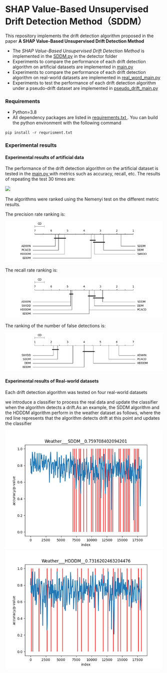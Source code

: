 # SHAP Value-Based Unsupervised Drift Detection Method（SDDM）

This repository implements the drift detection algorithm proposed in the paper **A SHAP Value-Based Unsupervised Drift Detection Method**

- The *SHAP Value-Based Unsupervised Drift Detection Method* is implemented in the [SDDM.py](https://github.com/blindsub/SDDM/blob/master/detector/SDDM.py) in the detector folder
- Experiments to compare the performance of each drift detection algorithm on artificial datasets are implemented in [main.py ](https://github.com/blindsub/SDDM/blob/master/main.py)
- Experiments to compare the performance of each drift detection algorithm on real-world datasets are implemented in [real_word_main.py](https://github.com/blindsub/SDDM/blob/master/real_word_main.py)
- Experiments to test the performance of each drift detection algorithm under a pseudo-drift dataset are implemented in [pseudo_drift_main.py](https://github.com/blindsub/SDDM/blob/master/pseudo_drift_main.py)



### Requirements

- Python=3.8
- All dependency packages are listed in [requirements.txt ](https://github.com/blindsub/SDDM/blob/master/requirements.txt). You can build the python environment with the following command

```shell
pip install -r requrisment.txt
```

### Experimental results

#### Experimental results of artificial data

The performance of the drift detection algorithm on the artificial dataset is tested in the [main.py ](https://github.com/blindsub/SDDM/blob/master/main.py) with metrics such as accuracy, recall, etc. The results of repeating the test 30 times are:

![](https://github.com/blindsub/SDDM/result/result_1671607203.0845156.png)

The algorithms were ranked using the Nemenyi test on the different metric results.

The precision rate ranking is:

![](https://github.com/blindsub/SDDM/raw/master/result/nemenyi/1671607208.6429975precision.png)

The recall rate ranking is:

![](https://github.com/blindsub/SDDM/raw/master/result/nemenyi/1671607208.781749recall.png)

The ranking of the number of false detections is:

![](https://github.com/blindsub/SDDM/raw/master/result/nemenyi/1671607209.1928563false_alarms.png)

#### Experimental results of Real-world datasets

Each drift detection algorithm was tested on four real-world datasets

we introduce a classifier to process the real data and update the classifier when the algorithm detects a drift.As an example, the SDDM algorithm and the HDDDM algorithm perform in the weather dataset as follows, where the red line represents that the algorithm detects drift at this point and updates the classifier


<img src="https://github.com/blindsub/SDDM/raw/master/result/real_word/Weather___SDDM__0.759708402094201.png" />
<img src="https://github.com/blindsub/SDDM/raw/master/result/real_word/Weather___HDDDM__0.7316202463204476.png" />


